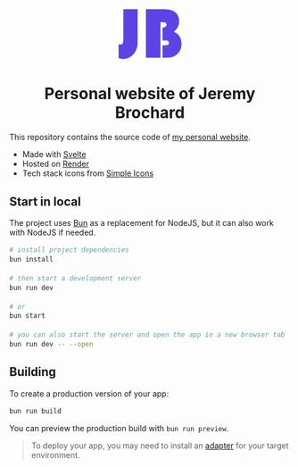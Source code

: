 <p align="center">
  <a href="https://jeremybrochard.dev">
    <img alt="JB logo" src="./static/favicon.png" width="120" />
  </a>
</p>
<h1 align="center">
  Personal website of Jeremy Brochard
</h1>

This repository contains the source code of [my personal website](https://jeremybrochard.dev).

- Made with [Svelte](https://svelte.dev/)
- Hosted on [Render](https://render.com/)
- Tech stack icons from [Simple Icons](https://simpleicons.org/)

## Start in local

The project uses [Bun](https://bun.sh/) as a replacement for NodeJS, but it can also work with NodeJS if needed.

```bash
# install project dependencies
bun install

# then start a development server
bun run dev 

# or 
bun start

# you can also start the server and open the app in a new browser tab
bun run dev -- --open
```

## Building

To create a production version of your app:

```bash
bun run build
```

You can preview the production build with `bun run preview`.

> To deploy your app, you may need to install an [adapter](https://kit.svelte.dev/docs/adapters) for your target environment.

